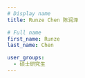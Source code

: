 ```yaml
---
# Display name
title: Runze Chen 陈润泽

# Full name
first_name: Runze
last_name: Chen

user_groups:
  - 硕士研究生
---
```

